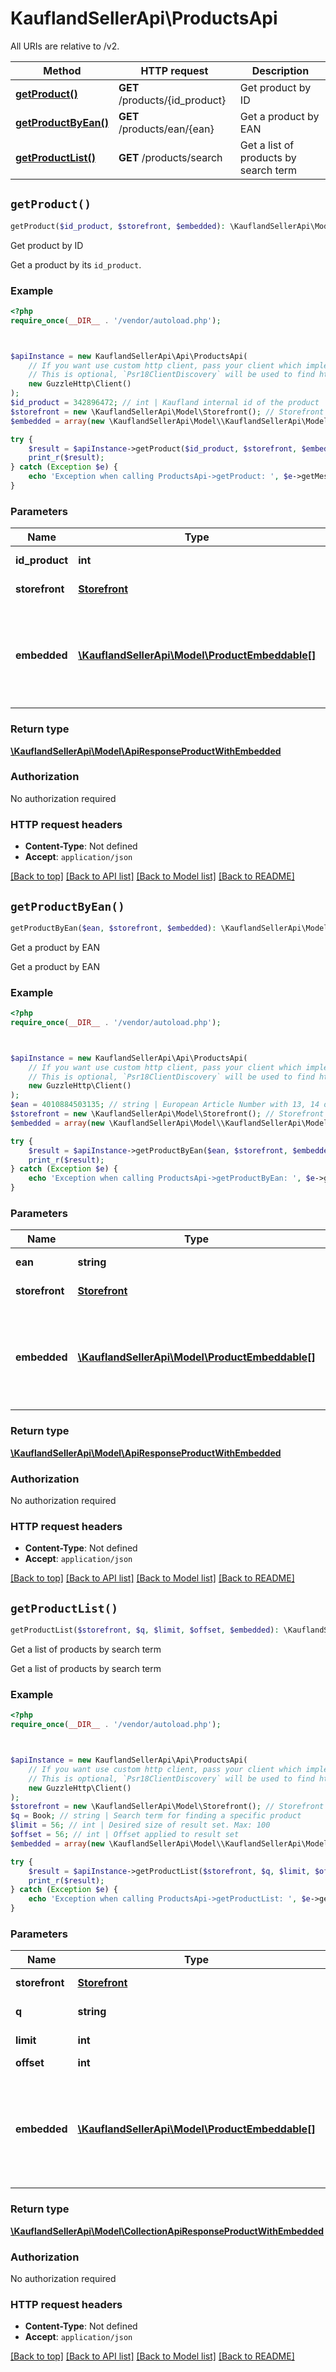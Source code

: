 # KauflandSellerApi\ProductsApi

All URIs are relative to /v2.

Method | HTTP request | Description
------------- | ------------- | -------------
[**getProduct()**](ProductsApi.md#getProduct) | **GET** /products/{id_product} | Get product by ID
[**getProductByEan()**](ProductsApi.md#getProductByEan) | **GET** /products/ean/{ean} | Get a product by EAN
[**getProductList()**](ProductsApi.md#getProductList) | **GET** /products/search | Get a list of products by search term


## `getProduct()`

```php
getProduct($id_product, $storefront, $embedded): \KauflandSellerApi\Model\ApiResponseProductWithEmbedded
```

Get product by ID

Get a product by its <code>id_product</code>.

### Example

```php
<?php
require_once(__DIR__ . '/vendor/autoload.php');



$apiInstance = new KauflandSellerApi\Api\ProductsApi(
    // If you want use custom http client, pass your client which implements `Psr\Http\Client\ClientInterface`.
    // This is optional, `Psr18ClientDiscovery` will be used to find http client. For instance `GuzzleHttp\Client` implements that interface
    new GuzzleHttp\Client()
);
$id_product = 342896472; // int | Kaufland internal id of the product
$storefront = new \KauflandSellerApi\Model\Storefront(); // Storefront | Specifies the store by country
$embedded = array(new \KauflandSellerApi\Model\\KauflandSellerApi\Model\ProductEmbeddable()); // \KauflandSellerApi\Model\ProductEmbeddable[] | Include related entities in the result (if both parameters \"category\" and \"category_basics\" are provided, only the parameter \"category\" is used)

try {
    $result = $apiInstance->getProduct($id_product, $storefront, $embedded);
    print_r($result);
} catch (Exception $e) {
    echo 'Exception when calling ProductsApi->getProduct: ', $e->getMessage(), PHP_EOL;
}
```

### Parameters

Name | Type | Description  | Notes
------------- | ------------- | ------------- | -------------
 **id_product** | **int**| Kaufland internal id of the product |
 **storefront** | [**Storefront**](../Model/.md)| Specifies the store by country |
 **embedded** | [**\KauflandSellerApi\Model\ProductEmbeddable[]**](../Model/\KauflandSellerApi\Model\ProductEmbeddable.md)| Include related entities in the result (if both parameters \&quot;category\&quot; and \&quot;category_basics\&quot; are provided, only the parameter \&quot;category\&quot; is used) | [optional]

### Return type

[**\KauflandSellerApi\Model\ApiResponseProductWithEmbedded**](../Model/ApiResponseProductWithEmbedded.md)

### Authorization

No authorization required

### HTTP request headers

- **Content-Type**: Not defined
- **Accept**: `application/json`

[[Back to top]](#) [[Back to API list]](../../README.md#endpoints)
[[Back to Model list]](../../README.md#models)
[[Back to README]](../../README.md)

## `getProductByEan()`

```php
getProductByEan($ean, $storefront, $embedded): \KauflandSellerApi\Model\ApiResponseProductWithEmbedded
```

Get a product by EAN

Get a product by EAN

### Example

```php
<?php
require_once(__DIR__ . '/vendor/autoload.php');



$apiInstance = new KauflandSellerApi\Api\ProductsApi(
    // If you want use custom http client, pass your client which implements `Psr\Http\Client\ClientInterface`.
    // This is optional, `Psr18ClientDiscovery` will be used to find http client. For instance `GuzzleHttp\Client` implements that interface
    new GuzzleHttp\Client()
);
$ean = 4010884503135; // string | European Article Number with 13, 14 or 15 digits
$storefront = new \KauflandSellerApi\Model\Storefront(); // Storefront | Specifies the store by country
$embedded = array(new \KauflandSellerApi\Model\\KauflandSellerApi\Model\ProductEmbeddable()); // \KauflandSellerApi\Model\ProductEmbeddable[] | Include related entities in the result (if both parameters \"category\" and \"category_basics\" are provided, only the parameter \"category\" is used)

try {
    $result = $apiInstance->getProductByEan($ean, $storefront, $embedded);
    print_r($result);
} catch (Exception $e) {
    echo 'Exception when calling ProductsApi->getProductByEan: ', $e->getMessage(), PHP_EOL;
}
```

### Parameters

Name | Type | Description  | Notes
------------- | ------------- | ------------- | -------------
 **ean** | **string**| European Article Number with 13, 14 or 15 digits |
 **storefront** | [**Storefront**](../Model/.md)| Specifies the store by country |
 **embedded** | [**\KauflandSellerApi\Model\ProductEmbeddable[]**](../Model/\KauflandSellerApi\Model\ProductEmbeddable.md)| Include related entities in the result (if both parameters \&quot;category\&quot; and \&quot;category_basics\&quot; are provided, only the parameter \&quot;category\&quot; is used) | [optional]

### Return type

[**\KauflandSellerApi\Model\ApiResponseProductWithEmbedded**](../Model/ApiResponseProductWithEmbedded.md)

### Authorization

No authorization required

### HTTP request headers

- **Content-Type**: Not defined
- **Accept**: `application/json`

[[Back to top]](#) [[Back to API list]](../../README.md#endpoints)
[[Back to Model list]](../../README.md#models)
[[Back to README]](../../README.md)

## `getProductList()`

```php
getProductList($storefront, $q, $limit, $offset, $embedded): \KauflandSellerApi\Model\CollectionApiResponseProductWithEmbedded
```

Get a list of products by search term

Get a list of products by search term

### Example

```php
<?php
require_once(__DIR__ . '/vendor/autoload.php');



$apiInstance = new KauflandSellerApi\Api\ProductsApi(
    // If you want use custom http client, pass your client which implements `Psr\Http\Client\ClientInterface`.
    // This is optional, `Psr18ClientDiscovery` will be used to find http client. For instance `GuzzleHttp\Client` implements that interface
    new GuzzleHttp\Client()
);
$storefront = new \KauflandSellerApi\Model\Storefront(); // Storefront | Specifies the store by country
$q = Book; // string | Search term for finding a specific product
$limit = 56; // int | Desired size of result set. Max: 100
$offset = 56; // int | Offset applied to result set
$embedded = array(new \KauflandSellerApi\Model\\KauflandSellerApi\Model\ProductEmbeddable()); // \KauflandSellerApi\Model\ProductEmbeddable[] | Include other entities in the results of the result list (if both parameters \"category\" and \"category_basics\" are provided, only the parameter \"category\" is used)

try {
    $result = $apiInstance->getProductList($storefront, $q, $limit, $offset, $embedded);
    print_r($result);
} catch (Exception $e) {
    echo 'Exception when calling ProductsApi->getProductList: ', $e->getMessage(), PHP_EOL;
}
```

### Parameters

Name | Type | Description  | Notes
------------- | ------------- | ------------- | -------------
 **storefront** | [**Storefront**](../Model/.md)| Specifies the store by country |
 **q** | **string**| Search term for finding a specific product |
 **limit** | **int**| Desired size of result set. Max: 100 | [optional]
 **offset** | **int**| Offset applied to result set | [optional]
 **embedded** | [**\KauflandSellerApi\Model\ProductEmbeddable[]**](../Model/\KauflandSellerApi\Model\ProductEmbeddable.md)| Include other entities in the results of the result list (if both parameters \&quot;category\&quot; and \&quot;category_basics\&quot; are provided, only the parameter \&quot;category\&quot; is used) | [optional]

### Return type

[**\KauflandSellerApi\Model\CollectionApiResponseProductWithEmbedded**](../Model/CollectionApiResponseProductWithEmbedded.md)

### Authorization

No authorization required

### HTTP request headers

- **Content-Type**: Not defined
- **Accept**: `application/json`

[[Back to top]](#) [[Back to API list]](../../README.md#endpoints)
[[Back to Model list]](../../README.md#models)
[[Back to README]](../../README.md)
